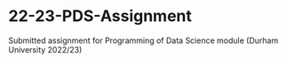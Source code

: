 # 22-23-PDS-Assignment
Submitted assignment for Programming of Data Science module (Durham University 2022/23)
